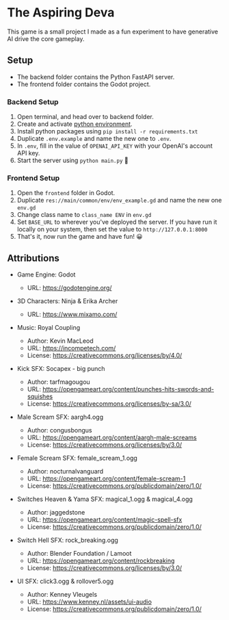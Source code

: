 # The Aspiring Deva
This game is a small project I made as a fun experiment to have generative AI drive the core gameplay.


## Setup
- The backend folder contains the Python FastAPI server.
- The frontend folder contains the Godot project.

### Backend Setup
1. Open terminal, and head over to backend folder.
2. Create and activate [python environment](https://docs.python.org/3/library/venv.html).
3. Install python packages using `pip install -r requirements.txt`
4. Duplicate `.env.example` and name the new one to `.env`.
5. In `.env`, fill in the value of `OPENAI_API_KEY` with your OpenAI's account API key.
6. Start the server using `python main.py` 🚀


### Frontend Setup
1. Open the `frontend` folder in Godot.
2. Duplicate `res://main/common/env/env_example.gd` and name the new one `env.gd`
3. Change class name to `class_name ENV` in `env.gd`
4. Set `BASE_URL` to wherever you've deployed the server. If you have run it locally on your system, then set the value to `http://127.0.0.1:8000`
5. That's it, now run the game and have fun! 😀

## Attributions

- Game Engine: Godot
    - URL: https://godotengine.org/

- 3D Characters: Ninja & Erika Archer
    - URL: https://www.mixamo.com/

- Music: Royal Coupling
    - Author: Kevin MacLeod
    - URL: https://incompetech.com/
    - License: https://creativecommons.org/licenses/by/4.0/

- Kick SFX: Socapex - big punch
    - Author: tarfmagougou
    - URL: https://opengameart.org/content/punches-hits-swords-and-squishes
    - License: https://creativecommons.org/licenses/by-sa/3.0/

- Male Scream SFX: aargh4.ogg
    - Author: congusbongus
    - URL: https://opengameart.org/content/aargh-male-screams
    - License: https://creativecommons.org/licenses/by/3.0/

- Female Scream SFX: female_scream_1.ogg
    - Author: nocturnalvanguard
    - URL: https://opengameart.org/content/female-scream-1
    - License: https://creativecommons.org/publicdomain/zero/1.0/

- Switches Heaven & Yama SFX: magical_1.ogg & magical_4.ogg
    - Author: jaggedstone
    - URL: https://opengameart.org/content/magic-spell-sfx
    - License: https://creativecommons.org/publicdomain/zero/1.0/

- Switch Hell SFX: rock_breaking.ogg
    - Author: Blender Foundation / Lamoot
    - URL: https://opengameart.org/content/rockbreaking
    - License: https://creativecommons.org/licenses/by/3.0/

- UI SFX: click3.ogg & rollover5.ogg
    - Author: Kenney Vleugels
    - URL: https://www.kenney.nl/assets/ui-audio
    - License: https://creativecommons.org/publicdomain/zero/1.0/
